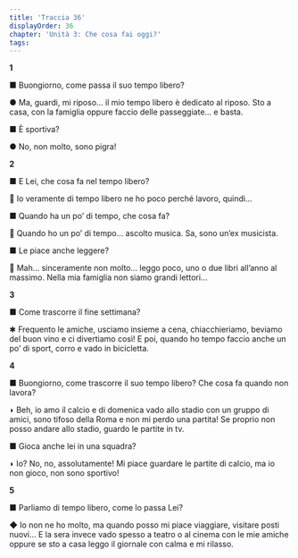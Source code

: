 ```yaml
---
title: 'Traccia 36'
displayOrder: 36
chapter: 'Unità 3: Che cosa fai oggi?'
tags:
---
```


**1**

■ Buongiorno, come passa il suo tempo libero?

● Ma, guardi, mi riposo... il mio tempo libero è dedicato al riposo. Sto a casa, con la famiglia oppure faccio delle passeggiate... e basta.

■ È sportiva?

● No, non molto, sono pigra!

**2**

■ E Lei, che cosa fa nel tempo libero?

 Io veramente di tempo libero ne ho poco perché lavoro, quindi...

■ Quando ha un po’ di tempo, che cosa fa?

 Quando ho un po’ di tempo... ascolto musica. Sa, sono un’ex musicista.

■ Le piace anche leggere?

 Mah... sinceramente non molto... leggo poco, uno o due libri all’anno al massimo. Nella mia famiglia non siamo grandi lettori...

**3**

■ Come trascorre il fine settimana?

✱ Frequento le amiche, usciamo insieme a cena, chiacchieriamo, beviamo del buon vino e ci divertiamo così! E poi, quando ho tempo faccio anche un po’ di sport, corro e vado in bicicletta.

**4**

■ Buongiorno, come trascorre il suo tempo libero? Che cosa fa quando non lavora?

◗ Beh, io amo il calcio e di domenica vado allo stadio con un gruppo di amici, sono tifoso della Roma e non mi perdo una partita! Se proprio non posso andare allo stadio, guardo le partite in tv.

■ Gioca anche lei in una squadra?

◗ Io? No, no, assolutamente! Mi piace guardare le partite di calcio, ma io non gioco, non sono sportivo!

**5**

■ Parliamo di tempo libero, come lo passa Lei?

◆ Io non ne ho molto, ma quando posso mi piace viaggiare, visitare posti nuovi... E la sera invece vado spesso a teatro o al cinema con le mie amiche oppure se sto a casa leggo il giornale con calma e mi rilasso.
